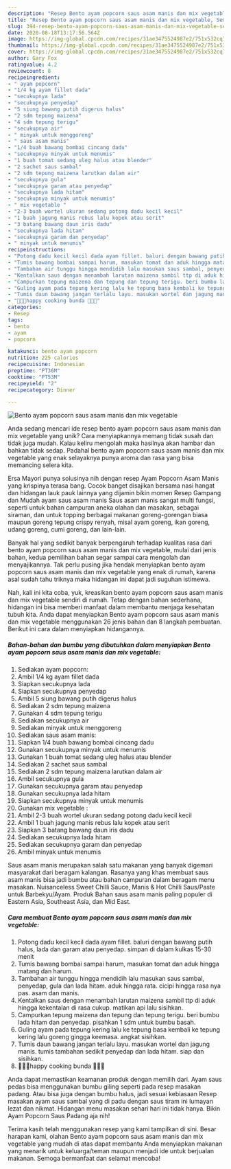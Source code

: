 ```yaml
---
description: "Resep Bento ayam popcorn saus asam manis dan mix vegetable, Sempurna"
title: "Resep Bento ayam popcorn saus asam manis dan mix vegetable, Sempurna"
slug: 394-resep-bento-ayam-popcorn-saus-asam-manis-dan-mix-vegetable-sempurna
date: 2020-08-18T13:17:56.564Z
image: https://img-global.cpcdn.com/recipes/31ae3475524987e2/751x532cq70/bento-ayam-popcorn-saus-asam-manis-dan-mix-vegetable-foto-resep-utama.jpg
thumbnail: https://img-global.cpcdn.com/recipes/31ae3475524987e2/751x532cq70/bento-ayam-popcorn-saus-asam-manis-dan-mix-vegetable-foto-resep-utama.jpg
cover: https://img-global.cpcdn.com/recipes/31ae3475524987e2/751x532cq70/bento-ayam-popcorn-saus-asam-manis-dan-mix-vegetable-foto-resep-utama.jpg
author: Gary Fox
ratingvalue: 4.2
reviewcount: 8
recipeingredient:
- " ayam popcorn"
- "1/4 kg ayam fillet dada"
- "secukupnya lada"
- "secukupnya penyedap"
- "5 siung bawang putih digerus halus"
- "2 sdm tepung maizena"
- "4 sdm tepung terigu"
- "secukupnya air"
- " minyak untuk menggoreng"
- " saus asam manis"
- "1/4 buah bawang bombai cincang dadu"
- "secukupnya minyak untuk menumis"
- "1 buah tomat sedang uleg halus atau blender"
- "2 sachet saus sambal"
- "2 sdm tepung maizena larutkan dalam air"
- "secukupnya gula"
- "secukupnya garam atau penyedap"
- "secukupnya lada hitam"
- "secukupnya minyak untuk menumis"
- " mix vegetable "
- "2-3 buah wortel ukuran sedang potong dadu kecil kecil"
- "1 buah jagung manis rebus lalu kopek atau serit"
- "3 batang bawang daun iris dadu"
- "secukupnya lada hitam"
- "secukupnya garam dan penyedap"
- " minyak untuk menumis"
recipeinstructions:
- "Potong dadu kecil kecil dada ayam fillet. baluri dengan bawang putih halus, lada dan garam atau penyedap. simpan di dalam kulkas 15-30 menit"
- "Tumis bawang bombai sampai harum, masukan tomat dan aduk hingga matang dan harum."
- "Tambahan air tunggu hingga mendidih lalu masukan saus sambal, penyedap, gula dan lada hitam. aduk hingga rata. cicipi hingga rasa nya pas. asam dan manis."
- "Kentalkan saus dengan menambah larutan maizena sambil ttp di aduk hingga kekentalan di rasa cukup. matikan api lalu sisihkan."
- "Campurkan tepung maizena dan tepung dan tepung terigu. beri bumbu lada hitam dan penyedap. pisahkan 1 sdm untuk bumbu basah."
- "Guling ayam pada tepung kering lalu ke tepung basa kembali ke tepung kering lalu goreng gingga keemasa. angkat sisihkan."
- "Tumis daun bawang jangan terlalu layu. masukan wortel dan jagung manis. tumis tambahan sedikit penyedap dan lada hitam. siap dan sisihkan."
- "💟💟💟happy cooking bunda 💟💟💟"
categories:
- Resep
tags:
- bento
- ayam
- popcorn

katakunci: bento ayam popcorn 
nutrition: 225 calories
recipecuisine: Indonesian
preptime: "PT36M"
cooktime: "PT53M"
recipeyield: "2"
recipecategory: Dinner

---
```



![Bento ayam popcorn saus asam manis dan mix vegetable](https://img-global.cpcdn.com/recipes/31ae3475524987e2/751x532cq70/bento-ayam-popcorn-saus-asam-manis-dan-mix-vegetable-foto-resep-utama.jpg)

Anda sedang mencari ide resep bento ayam popcorn saus asam manis dan mix vegetable yang unik? Cara menyiapkannya memang tidak susah dan tidak juga mudah. Kalau keliru mengolah maka hasilnya akan hambar dan bahkan tidak sedap. Padahal bento ayam popcorn saus asam manis dan mix vegetable yang enak selayaknya punya aroma dan rasa yang bisa memancing selera kita.

Ersa Mayori punya solusinya nih dengan resep Ayam Popcorn Asam Manis yang krispinya terasa bang. Cocok banget disajikan bersama nasi hangat dan hidangan lauk pauk lainnya yang dijamin bikin momen Resep Gampang dan Mudah ayam saus asam manis Saus asam manis sangat multi fungsi, seperti untuk bahan campuran aneka olahan dan masakan, sebagai siraman, dan untuk topping berbagai makanan goreng-gorengan biasa maupun goreng tepung crispy renyah, misal ayam goreng, ikan goreng, udang goreng, cumi goreng, dan lain-lain.

Banyak hal yang sedikit banyak berpengaruh terhadap kualitas rasa dari bento ayam popcorn saus asam manis dan mix vegetable, mulai dari jenis bahan, kedua pemilihan bahan segar sampai cara mengolah dan menyajikannya. Tak perlu pusing jika hendak menyiapkan bento ayam popcorn saus asam manis dan mix vegetable yang enak di rumah, karena asal sudah tahu triknya maka hidangan ini dapat jadi suguhan istimewa.


Nah, kali ini kita coba, yuk, kreasikan bento ayam popcorn saus asam manis dan mix vegetable sendiri di rumah. Tetap dengan bahan sederhana, hidangan ini bisa memberi manfaat dalam membantu menjaga kesehatan tubuh kita. Anda dapat menyiapkan Bento ayam popcorn saus asam manis dan mix vegetable menggunakan 26 jenis bahan dan 8 langkah pembuatan. Berikut ini cara dalam menyiapkan hidangannya.

<!--inarticleads1-->

##### Bahan-bahan dan bumbu yang dibutuhkan dalam menyiapkan Bento ayam popcorn saus asam manis dan mix vegetable:

1. Sediakan  ayam popcorn:
1. Ambil 1/4 kg ayam fillet dada
1. Siapkan secukupnya lada
1. Siapkan secukupnya penyedap
1. Ambil 5 siung bawang putih digerus halus
1. Sediakan 2 sdm tepung maizena
1. Gunakan 4 sdm tepung terigu
1. Sediakan secukupnya air
1. Sediakan  minyak untuk menggoreng
1. Sediakan  saus asam manis:
1. Siapkan 1/4 buah bawang bombai cincang dadu
1. Gunakan secukupnya minyak untuk menumis
1. Gunakan 1 buah tomat sedang uleg halus atau blender
1. Sediakan 2 sachet saus sambal
1. Sediakan 2 sdm tepung maizena larutkan dalam air
1. Ambil secukupnya gula
1. Gunakan secukupnya garam atau penyedap
1. Gunakan secukupnya lada hitam
1. Siapkan secukupnya minyak untuk menumis
1. Gunakan  mix vegetable :
1. Ambil 2-3 buah wortel ukuran sedang potong dadu kecil kecil
1. Ambil 1 buah jagung manis rebus lalu kopek atau serit
1. Siapkan 3 batang bawang daun iris dadu
1. Sediakan secukupnya lada hitam
1. Sediakan secukupnya garam dan penyedap
1. Ambil  minyak untuk menumis


Saus asam manis merupakan salah satu makanan yang banyak digemari masyarakat dari beragam kalangan. Rasanya yang khas membuat saus asam manis bisa jadi bumbu atau bahan campuran dalam beragam menu masakan. Nuisanceless Sweet Chilli Sauce, Manis &amp; Hot Chilli Saus/Paste untuk Barbekyu/Ayam. Produk Bahan saus asam manis paling populer di Eastern Asia, Southeast Asia, dan Mid East. 

<!--inarticleads2-->

##### Cara membuat Bento ayam popcorn saus asam manis dan mix vegetable:

1. Potong dadu kecil kecil dada ayam fillet. baluri dengan bawang putih halus, lada dan garam atau penyedap. simpan di dalam kulkas 15-30 menit
1. Tumis bawang bombai sampai harum, masukan tomat dan aduk hingga matang dan harum.
1. Tambahan air tunggu hingga mendidih lalu masukan saus sambal, penyedap, gula dan lada hitam. aduk hingga rata. cicipi hingga rasa nya pas. asam dan manis.
1. Kentalkan saus dengan menambah larutan maizena sambil ttp di aduk hingga kekentalan di rasa cukup. matikan api lalu sisihkan.
1. Campurkan tepung maizena dan tepung dan tepung terigu. beri bumbu lada hitam dan penyedap. pisahkan 1 sdm untuk bumbu basah.
1. Guling ayam pada tepung kering lalu ke tepung basa kembali ke tepung kering lalu goreng gingga keemasa. angkat sisihkan.
1. Tumis daun bawang jangan terlalu layu. masukan wortel dan jagung manis. tumis tambahan sedikit penyedap dan lada hitam. siap dan sisihkan.
1. 💟💟💟happy cooking bunda 💟💟💟


Anda dapat memastikan keamanan produk dengan memilih dari. Ayam saus pedas bisa menggunakan bumbu giling seperti pada resep masakan padang. Atau bisa juga dengan bumbu halus, jadi sesuai kebiasaan Resep masakan ayam saus sambal yang di padu dengan saus tiram ini lumayan lezat dan nikmat. Hidangan menu masakan sehari hari ini tidak hanya. Bikin Ayam Popcorn Saus Padang aja nih! 

Terima kasih telah menggunakan resep yang kami tampilkan di sini. Besar harapan kami, olahan Bento ayam popcorn saus asam manis dan mix vegetable yang mudah di atas dapat membantu Anda menyiapkan makanan yang menarik untuk keluarga/teman maupun menjadi ide untuk berjualan makanan. Semoga bermanfaat dan selamat mencoba!
